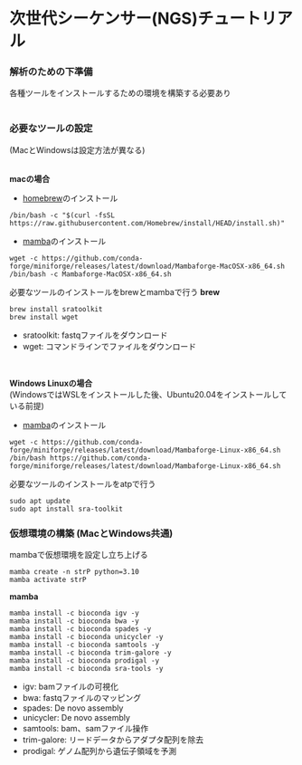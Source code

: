 # 次世代シーケンサー(NGS)チュートリアル 
  
### 解析のための下準備
各種ツールをインストールするための環境を構築する必要あり  
<br>

### 必要なツールの設定
(MacとWindowsは設定方法が異なる)  
<br>

**macの場合**
- [homebrew](https://brew.sh/index_ja)のインストール
```
/bin/bash -c "$(curl -fsSL https://raw.githubusercontent.com/Homebrew/install/HEAD/install.sh)"	
```
- [mamba](https://github.com/conda-forge/miniforge)のインストール
```
wget -c https://github.com/conda-forge/miniforge/releases/latest/download/Mambaforge-MacOSX-x86_64.sh
/bin/bash -c Mambaforge-MacOSX-x86_64.sh
```

必要なツールのインストールをbrewとmambaで行う
**brew**
```
brew install sratoolkit
brew install wget
```
- sratoolkit: fastqファイルをダウンロード
- wget: コマンドラインでファイルをダウンロード  
<br>  

**Windows Linuxの場合**  
(WindowsではWSLをインストールした後、Ubuntu20.04をインストールしている前提)
- [mamba](https://github.com/conda-forge/miniforge)のインストール
```
wget -c https://github.com/conda-forge/miniforge/releases/latest/download/Mambaforge-Linux-x86_64.sh
/bin/bash https://github.com/conda-forge/miniforge/releases/latest/download/Mambaforge-Linux-x86_64.sh
```
必要なツールのインストールをatpで行う
```
sudo apt update
sudo apt install sra-toolkit
```

### 仮想環境の構築 (MacとWindows共通)
mambaで仮想環境を設定し立ち上げる
```
mamba create -n strP python=3.10
mamba activate strP
```

**mamba**
```
mamba install -c bioconda igv -y
mamba install -c bioconda bwa -y
mamba install -c bioconda spades -y
mamba install -c bioconda unicycler -y
mamba install -c bioconda samtools -y
mamba install -c bioconda trim-galore -y
mamba install -c bioconda prodigal -y
mamba install -c bioconda sra-tools -y
```
- igv: bamファイルの可視化
- bwa: fastqファイルのマッピング
- spades: De novo assembly
- unicycler: De novo assembly
- samtools: bam、samファイル操作
- trim-galore: リードデータからアダプタ配列を除去
- prodigal: ゲノム配列から遺伝子領域を予測
